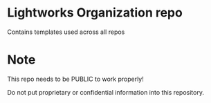 # Lightworks Organization repo
Contains templates used across all repos

# Note
This repo needs to be PUBLIC to work properly!

Do not put proprietary or confidential information into this repository.

